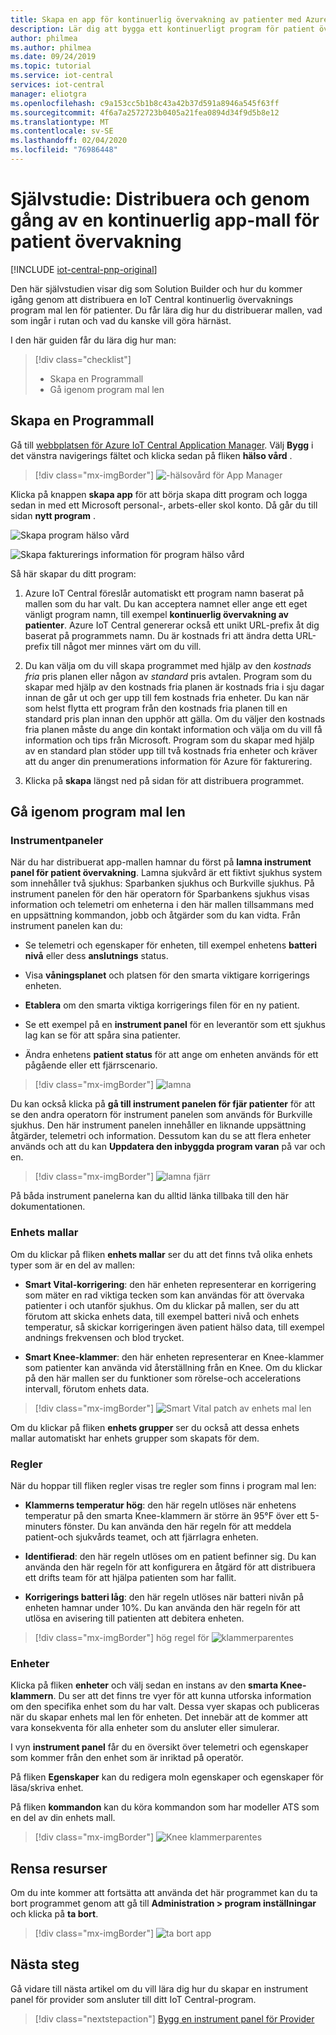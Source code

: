 ```yaml
---
title: Skapa en app för kontinuerlig övervakning av patienter med Azure IoT Central | Microsoft Docs
description: Lär dig att bygga ett kontinuerligt program för patient övervakning med hjälp av Azure IoT Central programmallar.
author: philmea
ms.author: philmea
ms.date: 09/24/2019
ms.topic: tutorial
ms.service: iot-central
services: iot-central
manager: eliotgra
ms.openlocfilehash: c9a153cc5b1b8c43a42b37d591a8946a545f63ff
ms.sourcegitcommit: 4f6a7a2572723b0405a21fea0894d34f9d5b8e12
ms.translationtype: MT
ms.contentlocale: sv-SE
ms.lasthandoff: 02/04/2020
ms.locfileid: "76986448"
---
```

# <a name="tutorial-deploy-and-walkthrough-a-continuous-patient-monitoring-app-template"></a>Självstudie: Distribuera och genom gång av en kontinuerlig app-mall för patient övervakning

[!INCLUDE [iot-central-pnp-original](../../../includes/iot-central-pnp-original-note.md)]

Den här självstudien visar dig som Solution Builder och hur du kommer igång genom att distribuera en IoT Central kontinuerlig övervaknings program mal len för patienter. Du får lära dig hur du distribuerar mallen, vad som ingår i rutan och vad du kanske vill göra härnäst.

I den här guiden får du lära dig hur man:

> [!div class="checklist"]
> * Skapa en Programmall
> * Gå igenom program mal len

## <a name="create-an-application-template"></a>Skapa en Programmall

Gå till [webbplatsen för Azure IoT Central Application Manager](https://apps.azureiotcentral.com/). Välj **Bygg** i det vänstra navigerings fältet och klicka sedan på fliken **hälso vård** . 

>[!div class="mx-imgBorder"] 
>![-hälsovård för App Manager](media/app-manager-health.png)

Klicka på knappen **skapa app** för att börja skapa ditt program och logga sedan in med ett Microsoft personal-, arbets-eller skol konto. Då går du till sidan **nytt program** .

![Skapa program hälso vård](media/app-manager-health-create.png)

![Skapa fakturerings information för program hälso vård](media/app-manager-health-create-billinginfo.png)

Så här skapar du ditt program:

1. Azure IoT Central föreslår automatiskt ett program namn baserat på mallen som du har valt. Du kan acceptera namnet eller ange ett eget vänligt program namn, till exempel **kontinuerlig övervakning av patienter**. Azure IoT Central genererar också ett unikt URL-prefix åt dig baserat på programmets namn. Du är kostnads fri att ändra detta URL-prefix till något mer minnes värt om du vill.

2. Du kan välja om du vill skapa programmet med hjälp av den *kostnads fria* pris planen eller någon av *standard* pris avtalen. Program som du skapar med hjälp av den kostnads fria planen är kostnads fria i sju dagar innan de går ut och ger upp till fem kostnads fria enheter. Du kan när som helst flytta ett program från den kostnads fria planen till en standard pris plan innan den upphör att gälla. Om du väljer den kostnads fria planen måste du ange din kontakt information och välja om du vill få information och tips från Microsoft. Program som du skapar med hjälp av en standard plan stöder upp till två kostnads fria enheter och kräver att du anger din prenumerations information för Azure för fakturering.

3. Klicka på **skapa** längst ned på sidan för att distribuera programmet.

## <a name="walk-through-the-application-template"></a>Gå igenom program mal len

### <a name="dashboards"></a>Instrumentpaneler

När du har distribuerat app-mallen hamnar du först på **lamna instrument panel för patient övervakning**. Lamna sjukvård är ett fiktivt sjukhus system som innehåller två sjukhus: Sparbanken sjukhus och Burkville sjukhus. På instrument panelen för den här operatorn för Sparbankens sjukhus visas information och telemetri om enheterna i den här mallen tillsammans med en uppsättning kommandon, jobb och åtgärder som du kan vidta. Från instrument panelen kan du:

* Se telemetri och egenskaper för enheten, till exempel enhetens **batteri nivå** eller dess **anslutnings** status.

* Visa **våningsplanet** och platsen för den smarta viktigare korrigerings enheten.

* **Etablera** om den smarta viktiga korrigerings filen för en ny patient.

* Se ett exempel på en **instrument panel** för en leverantör som ett sjukhus lag kan se för att spåra sina patienter.

* Ändra enhetens **patient status** för att ange om enheten används för ett pågående eller ett fjärrscenario.

>[!div class="mx-imgBorder"] 
>![lamna](media/lamna-in-patient.png)

Du kan också klicka på **gå till instrument panelen för fjär patienter** för att se den andra operatorn för instrument panelen som används för Burkville sjukhus. Den här instrument panelen innehåller en liknande uppsättning åtgärder, telemetri och information. Dessutom kan du se att flera enheter används och att du kan **Uppdatera den inbyggda program varan** på var och en.

>[!div class="mx-imgBorder"] 
>![lamna fjärr](media/lamna-remote.png)

På båda instrument panelerna kan du alltid länka tillbaka till den här dokumentationen.

### <a name="device-templates"></a>Enhets mallar

Om du klickar på fliken **enhets mallar** ser du att det finns två olika enhets typer som är en del av mallen:

* **Smart Vital-korrigering**: den här enheten representerar en korrigering som mäter en rad viktiga tecken som kan användas för att övervaka patienter i och utanför sjukhus. Om du klickar på mallen, ser du att förutom att skicka enhets data, till exempel batteri nivå och enhets temperatur, så skickar korrigeringen även patient hälso data, till exempel andnings frekvensen och blod trycket.

* **Smart Knee-klammer**: den här enheten representerar en Knee-klammer som patienter kan använda vid återställning från en Knee. Om du klickar på den här mallen ser du funktioner som rörelse-och accelerations intervall, förutom enhets data.

>[!div class="mx-imgBorder"] 
>![Smart Vital patch av enhets mal len](media/smart-vitals-device-template.png)

Om du klickar på fliken **enhets grupper** ser du också att dessa enhets mallar automatiskt har enhets grupper som skapats för dem.

### <a name="rules"></a>Regler

När du hoppar till fliken regler visas tre regler som finns i program mal len:

* **Klammerns temperatur hög**: den här regeln utlöses när enhetens temperatur på den smarta Knee-klammern är större än 95&deg;F över ett 5-minuters fönster. Du kan använda den här regeln för att meddela patient-och sjukvårds teamet, och att fjärrlagra enheten.

* **Identifierad**: den här regeln utlöses om en patient befinner sig. Du kan använda den här regeln för att konfigurera en åtgärd för att distribuera ett drifts team för att hjälpa patienten som har fallit.

* **Korrigerings batteri låg**: den här regeln utlöses när batteri nivån på enheten hamnar under 10%. Du kan använda den här regeln för att utlösa en avisering till patienten att debitera enheten.

>[!div class="mx-imgBorder"] 
>hög regel för ![klammerparentes](media/brace-temp-rule.png)

### <a name="devices"></a>Enheter

Klicka på fliken **enheter** och välj sedan en instans av den **smarta Knee-klammern**. Du ser att det finns tre vyer för att kunna utforska information om den specifika enhet som du har valt. Dessa vyer skapas och publiceras när du skapar enhets mal len för enheten. Det innebär att de kommer att vara konsekventa för alla enheter som du ansluter eller simulerar.

I vyn **instrument panel** får du en översikt över telemetri och egenskaper som kommer från den enhet som är inriktad på operatör.

På fliken **Egenskaper** kan du redigera moln egenskaper och egenskaper för läsa/skriva enhet.

På fliken **kommandon** kan du köra kommandon som har modeller ATS som en del av din enhets mall.

>[!div class="mx-imgBorder"] 
>![Knee klammerparentes](media/knee-brace-dashboard.png)

## <a name="clean-up-resources"></a>Rensa resurser

Om du inte kommer att fortsätta att använda det här programmet kan du ta bort programmet genom att gå till **Administration > program inställningar** och klicka på **ta bort**.

>[!div class="mx-imgBorder"] 
>![ta bort app](media/admin-delete.png)

## <a name="next-steps"></a>Nästa steg

Gå vidare till nästa artikel om du vill lära dig hur du skapar en instrument panel för provider som ansluter till ditt IoT Central-program.

> [!div class="nextstepaction"]
> [Bygg en instrument panel för Provider](howto-health-data-triage.md)